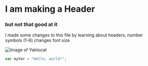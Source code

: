 # I am making a Header
### but not that good at it

I made some changes to this file by learning about headers, number symbols (1-6) changes font size

![Image of Yaktocat](https://octodex.github.com/images/yaktocat.png)


``` javascript
var myVar = "Hello, world!";
```
